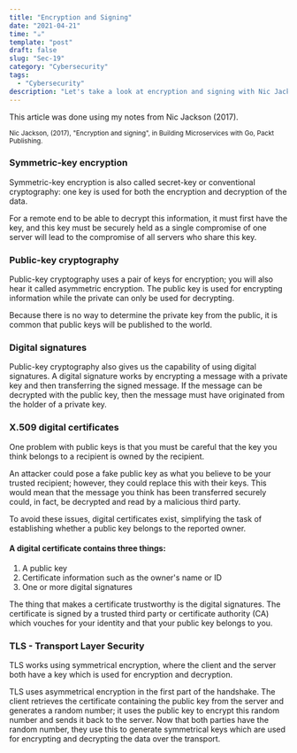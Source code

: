 ```yaml
---
title: "Encryption and Signing"
date: "2021-04-21"
time: "☕️"
template: "post"
draft: false
slug: "Sec-19"
category: "Cybersecurity"
tags:
  - "Cybersecurity"
description: "Let's take a look at encryption and signing with Nic Jackson"
---
```


This article was done using my notes from Nic Jackson (2017).

<sub>Nic Jackson, (2017), "Encryption and signing", in Building Microservices with Go, Packt Publishing.</sub>

### Symmetric-key encryption

Symmetric-key encryption is also called secret-key or conventional cryptography: one key is used for both the encryption and decryption of the data.

For a remote end to be able to decrypt this information, it must first have the key, and this key must be securely held as a single compromise of one server will lead to the compromise of all servers who share this key.

### Public-key cryptography

Public-key cryptography uses a pair of keys for encryption; you will also hear it called asymmetric encryption. The public key is used for encrypting information while the private can only be used for decrypting.

Because there is no way to determine the private key from the public, it is common that public keys will be published to the world.

### Digital signatures

Public-key cryptography also gives us the capability of using digital signatures. A digital signature works by encrypting a message with a private key and then transferring the signed message. If the message can be decrypted with the public key, then the message must have originated from the holder of a private key.

### X.509 digital certificates

One problem with public keys is that you must be careful that the key you think belongs to a recipient is owned by the recipient.

An attacker could pose a fake public key as what you believe to be your trusted recipient; however, they could replace this with their keys. This would mean that the message you think has been transferred securely could, in fact, be decrypted and read by a malicious third party.

To avoid these issues, digital certificates exist, simplifying the task of establishing whether a public key belongs to the reported owner.

#### A digital certificate contains three things:

1. A public key
2. Certificate information such as the owner's name or ID
3. One or more digital signatures

The thing that makes a certificate trustworthy is the digital signatures. The certificate is signed by a trusted third party or certificate authority (CA) which vouches for your identity and that your public key belongs to you.

### TLS - Transport Layer Security

TLS works using symmetrical encryption, where the client and the server both have a key which is used for encryption and decryption.

TLS uses asymmetrical encryption in the first part of the handshake. The client retrieves the certificate containing the public key from the server and generates a random number; it uses the public key to encrypt this random number and sends it back to the server. Now that both parties have the random number, they use this to generate symmetrical keys which are used for encrypting and decrypting the data over the transport.

